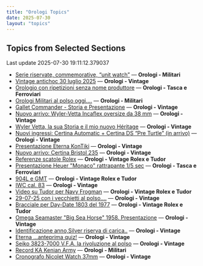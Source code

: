 ```yaml
---
title: "Orologi Topics"
date: 2025-07-30
layout: "topics"
---
```


## Topics from Selected Sections

Last update 2025-07-30 19:11:12.379037

- [Serie riservate, commemorative, “unit watch”](https://orologi.forumfree.it/?t=70708713) — **Orologi - Militari**
- [Vintage antichoc 30 luglio 2025](https://orologi.forumfree.it/?t=80775680) — **Orologi - Vintage**
- [Orologio con ripetizioni senza nome produttore](https://orologi.forumfree.it/?t=80760875) — **Orologi - Tasca e Ferroviari**
- [Orologi Militari al polso oggi….](https://orologi.forumfree.it/?t=80440118) — **Orologi - Militari**
- [Gallet Commander - Storia e Presentazione](https://orologi.forumfree.it/?t=80774155) — **Orologi - Vintage**
- [Nuovo arrivo: Wyler-Vetta Incaflex oversize da 38 mm](https://orologi.forumfree.it/?t=80775493) — **Orologi - Vintage**
- [Wyler Vetta, la sua Storia e il mio nuovo Héritage](https://orologi.forumfree.it/?t=75496623) — **Orologi - Vintage**
- [Nuovi ingressi: Certina Automatic + Certina DS “Pre Turtle” (in arrivo)](https://orologi.forumfree.it/?t=80730391) — **Orologi - Vintage**
- [Presentazione Eterna KonTiki](https://orologi.forumfree.it/?t=80505408) — **Orologi - Vintage**
- [Nuovo arrivo: Certina Bristol 235](https://orologi.forumfree.it/?t=80775278) — **Orologi - Vintage**
- [Referenze scatole Rolex](https://orologi.forumfree.it/?t=13881032) — **Orologi - Vintage Rolex e Tudor**
- [Presentazione Heuer "Monaco" rattrapante 1/5 sec](https://orologi.forumfree.it/?t=80759267) — **Orologi - Tasca e Ferroviari**
- [904L e GMT](https://orologi.forumfree.it/?t=80775028) — **Orologi - Vintage Rolex e Tudor**
- [IWC cal. 83](https://orologi.forumfree.it/?t=80774742) — **Orologi - Vintage**
- [Video su Tudor per Navy Frogman](https://orologi.forumfree.it/?t=80772589) — **Orologi - Vintage Rolex e Tudor**
- [29-07-25 con i vecchietti al polso....](https://orologi.forumfree.it/?t=80774745) — **Orologi - Vintage**
- [Bracciale per Day-Date 1803 del 1977](https://orologi.forumfree.it/?t=80776107) — **Orologi - Vintage Rolex e Tudor**
- [Omega Seamaster "Big Sea Horse" 1958.  Presentazione](https://orologi.forumfree.it/?t=80771584) — **Orologi - Vintage**
- [Identificazione anno,Silver  riserva di carica..](https://orologi.forumfree.it/?t=80774434) — **Orologi - Vintage**
- [Eterna ...anteprima quiz!](https://orologi.forumfree.it/?t=80660771) — **Orologi - Vintage**
- [Seiko 3823-7000 V.F.A. la rivoluzione al polso](https://orologi.forumfree.it/?t=80772301) — **Orologi - Vintage**
- [Record KA Kenian Army](https://orologi.forumfree.it/?t=80767046) — **Orologi - Militari**
- [Cronografo Nicolet Watch 37mm](https://orologi.forumfree.it/?t=80774394) — **Orologi - Vintage**
